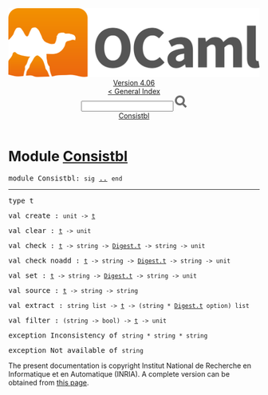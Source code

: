 <!-- ((! set title API !)) ((! set documentation !)) ((! set api !)) ((! set nobreadcrumb !)) -->
<div class="api"><header><nav class="toc brand"><a class="brand" href="https://ocaml.org/"><img src="colour-logo-gray.svg" class="svg" alt="OCaml"></a></nav><nav class="toc"><div class="toc_version"><a href="/docs" id="version-select">Version 4.06</a></div><a href="index.html">&lt; General Index</a><div class="api_search"><input type="text" name="apisearch" id="api_search" oninput="mySearch(false);" onkeypress="this.oninput();" onclick="this.oninput();" onpaste="this.oninput();">
<img src="search_icon.svg" alt="Search" class="svg" onclick="mySearch(false)"></div>
<div id="search_results"></div><div class="toc_title"><a href="#top">Consistbl</a></div><ul></ul></nav></header>

<h1>Module <a href="type_Consistbl.html">Consistbl</a></h1>

<pre><span id="MODULEConsistbl"><span class="keyword">module</span> Consistbl</span>: <code class="code"><span class="keyword">sig</span></code> <a href="Consistbl.html">..</a> <code class="code"><span class="keyword">end</span></code></pre><hr width="100%">

<pre><span id="TYPEt"><span class="keyword">type</span> <code class="type"></code>t</span> </pre>


<pre><span id="VALcreate"><span class="keyword">val</span> create</span> : <code class="type">unit -&gt; <a href="Consistbl.html#TYPEt">t</a></code></pre>
<pre><span id="VALclear"><span class="keyword">val</span> clear</span> : <code class="type"><a href="Consistbl.html#TYPEt">t</a> -&gt; unit</code></pre>
<pre><span id="VALcheck"><span class="keyword">val</span> check</span> : <code class="type"><a href="Consistbl.html#TYPEt">t</a> -&gt; string -&gt; <a href="Digest.html#TYPEt">Digest.t</a> -&gt; string -&gt; unit</code></pre>
<pre><span id="VALcheck_noadd"><span class="keyword">val</span> check_noadd</span> : <code class="type"><a href="Consistbl.html#TYPEt">t</a> -&gt; string -&gt; <a href="Digest.html#TYPEt">Digest.t</a> -&gt; string -&gt; unit</code></pre>
<pre><span id="VALset"><span class="keyword">val</span> set</span> : <code class="type"><a href="Consistbl.html#TYPEt">t</a> -&gt; string -&gt; <a href="Digest.html#TYPEt">Digest.t</a> -&gt; string -&gt; unit</code></pre>
<pre><span id="VALsource"><span class="keyword">val</span> source</span> : <code class="type"><a href="Consistbl.html#TYPEt">t</a> -&gt; string -&gt; string</code></pre>
<pre><span id="VALextract"><span class="keyword">val</span> extract</span> : <code class="type">string list -&gt; <a href="Consistbl.html#TYPEt">t</a> -&gt; (string * <a href="Digest.html#TYPEt">Digest.t</a> option) list</code></pre>
<pre><span id="VALfilter"><span class="keyword">val</span> filter</span> : <code class="type">(string -&gt; bool) -&gt; <a href="Consistbl.html#TYPEt">t</a> -&gt; unit</code></pre>
<pre><span id="EXCEPTIONInconsistency"><span class="keyword">exception</span> Inconsistency</span> <span class="keyword">of</span> <code class="type">string * string * string</code></pre>

<pre><span id="EXCEPTIONNot_available"><span class="keyword">exception</span> Not_available</span> <span class="keyword">of</span> <code class="type">string</code></pre>
<div class="copyright">The present documentation is copyright Institut National de Recherche en Informatique et en Automatique (INRIA). A complete version can be obtained from <a href="http://caml.inria.fr/pub/docs/manual-ocaml/">this page</a>.</div></div>